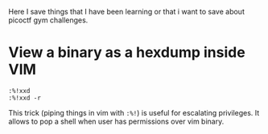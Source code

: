 Here I save things that I have been learning or that i want to save about picoctf gym challenges.
# View a binary as a hexdump inside VIM
```
:%!xxd
:%!xxd -r
```

This trick (piping things in vim with `:%!`) is useful for escalating privileges. It allows to pop a shell when user has permissions over vim binary.
